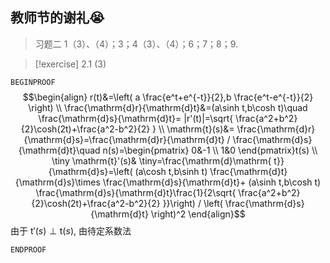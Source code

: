 ## 教师节的谢礼😭

> 习题二 1（3）、（4）；3；4（3）、（4）；6；7；8；9.

> [!exercise] 2.1 (3)

`BEGINPROOF`
$$\begin{align}
r(t)&=\left( a \frac{e^t+e^{-t}}{2},b \frac{e^t-e^{-t}}{2} \right) \\
\frac{\mathrm{d}r}{\mathrm{d}t}&=(a\sinh t,b\cosh t)\quad \frac{\mathrm{d}s}{\mathrm{d}t}= |r'(t)|=\sqrt{ \frac{a^2+b^2}{2}\cosh(2t)+\frac{a^2-b^2}{2} } \\
\mathrm{t}(s)&= \frac{\mathrm{d}r}{\mathrm{d}s}=\frac{\mathrm{d}r}{\mathrm{d}t} / \frac{\mathrm{d}s}{\mathrm{d}t}\quad n(s)=\begin{pmatrix}
0&-1 \\
1&0
\end{pmatrix}t(s) \\
\tiny \mathrm{t}'(s)& \tiny=\frac{\mathrm{d}\mathrm{ t}}{\mathrm{d}s}=\left( (a\cosh t,b\sinh t) \frac{\mathrm{d}t}{\mathrm{d}s}\times \frac{\mathrm{d}s}{\mathrm{d}t}+  (a\sinh t,b\cosh t) \frac{\mathrm{d}s}{\mathrm{d}t}\frac{1}{2\sqrt{ \frac{a^2+b^2}{2}\cosh(2t)+\frac{a^2-b^2}{2} }}\right) / \left( \frac{\mathrm{d}s}{\mathrm{d}t} \right)^2
\end{align}$$
由于 $\mathrm{t}'(s)\perp \mathrm{t}(s)$, 由待定系数法


`ENDPROOF`